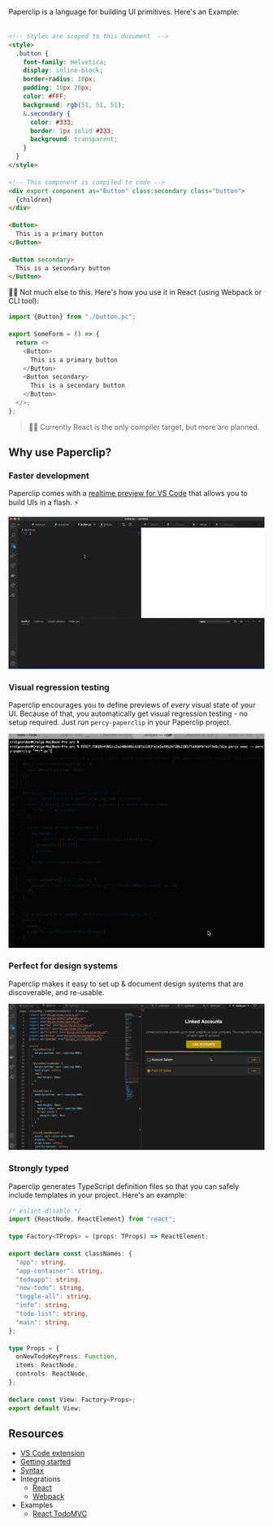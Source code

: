 
Paperclip is a language for building UI primitives. Here's an Example:

```html

<!-- Styles are scoped to this document  -->
<style> 
  .button {
    font-family: Helvetica;
    display: inline-block;
    border-radius: 10px;
    padding: 10px 20px;
    color: #FFF;
    background: rgb(51, 51, 51);
    &.secondary {
      color: #333;
      border: 1px solid #333;
      background: transparent;
    }
  }
</style>

<!-- This component is compiled to code -->
<div export component as="Button" class:secondary class="button">
  {children}
</div>

<Button>
  This is a primary button
</Button>

<Button secondary>
  This is a secondary button
</Button>
```

☝🏻 Not much else to this. Here's how you use it in React (using Webpack or CLI tool):

```typescript
import {Button} from "./button.pc";

export SomeForm = () => {
  return <>
    <Button>
      This is a primary button
    </Button>
    <Button secondary>
      This is a secondary button
    </Button>
  </>;
};
```

> ☝🏻 Currently React is the only compiler target, but more are planned. 

## Why use Paperclip?


### Faster development

Paperclip comes with a [realtime preview for VS Code](https://marketplace.visualstudio.com/items?itemName=crcn.paperclip-vscode-extension) that allows you to build UIs in a flash.  ⚡️

<!-- ![VSCode Demo](https://user-images.githubusercontent.com/757408/75412579-f0965200-58f0-11ea-8043-76a0b0ec1a08.gif) -->

![VSCode Demo](./assets/button-demo.gif)


### Visual regression testing

Paperclip encourages you to define previews of _every_ visual state of your UI. Because of that, you automatically get visual regression testing - no setup required. Just run `percy-paperclip` in your Paperclip project.


![Percy snapshots](./assets/snapshot.gif)


### Perfect for design systems

Paperclip makes it easy to set up & document design systems that are discoverable, and re-usable. 

![Percy snapshots](./assets/design-system.gif)


### Strongly typed

Paperclip generates TypeScript definition files so that you can safely include templates in your project. Here's an example:

```typescript
/* eslint-disable */
import {ReactNode, ReactElement} from "react";

type Factory<TProps> = (props: TProps) => ReactElement;

export declare const classNames: {
  "app": string,
  "app-container": string,
  "todoapp": string,
  "new-todo": string,
  "toggle-all": string,
  "info": string,
  "todo-list": string,
  "main": string,
};

type Props = {
  onNewTodoKeyPress: Function,
  items: ReactNode,
  controls: ReactNode,
};

declare const View: Factory<Props>;
export default View;
```


## Resources


- [VS Code extension](https://marketplace.visualstudio.com/items?itemName=crcn.paperclip-vscode-extension)
- [Getting started](./documentation/Getting%20Started)
- [Syntax](./documentation/Syntax)
- Integrations
  - [React](./packages/paperclip-compiler-react)
  - [Webpack](./packages/paperclip-loader)
- Examples
  - [React TodoMVC](./examples/react-todomvc)
